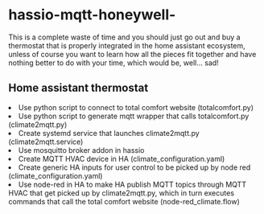 # hassio-mqtt-honeywell-

This is a complete waste of time and you should just go out and buy a thermostat that is properly integrated in the home assistant ecosystem, unless of course you want to learn how all the pieces fit together and have nothing better to do with your time, which would be, well... sad!
<h2>Home assistant thermostat</h2>
<li>Use python script to connect to total comfort website (totalcomfort.py)
<li>Use python script to generate mqtt wrapper that calls totalcomfort.py (climate2mqtt.py)
<li>Create systemd service that launches climate2mqtt.py (climate2mqtt.service)
<li>Use mosquitto broker addon in hassio
<li>Create MQTT HVAC device in HA (climate_configuration.yaml)
<li>Create generic HA inputs for user control to be picked up by node red (climate_configuration.yaml)
<li>Use node-red in HA to make HA publish MQTT topics through MQTT HVAC that get picked up by climate2mqtt.py, which in turn executes commands that call the total comfort website (node-red_climate.flow)

